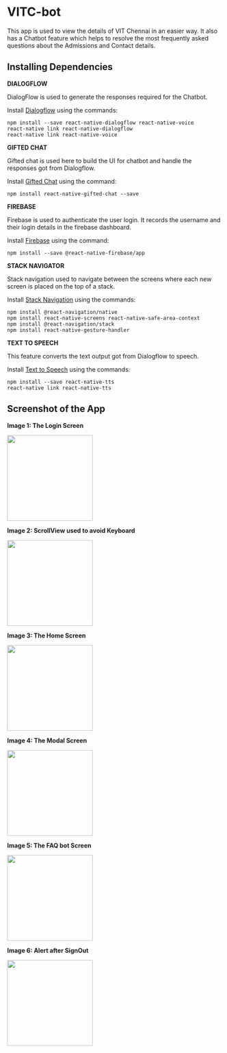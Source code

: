 # VITC-bot

This app is used to view the details of VIT Chennai in an easier way. It also has a Chatbot feature which helps to resolve the most frequently asked questions about the Admissions and Contact details. 

## Installing Dependencies

**DIALOGFLOW**

DialogFlow is used to generate the responses required for the Chatbot. 

Install [Dialogflow](https://www.npmjs.com/package/react-native-dialogflow) using the commands:
```
npm install --save react-native-dialogflow react-native-voice
react-native link react-native-dialogflow
react-native link react-native-voice
```

**GIFTED CHAT**

Gifted chat is used here to build the UI for chatbot and handle the responses got from Dialogflow.

Install [Gifted Chat](https://www.npmjs.com/package/react-native-gifted-chat) using the command:
```
npm install react-native-gifted-chat --save
```

**FIREBASE**

Firebase is used to authenticate the user login. It records the username and their login details in the firebase dashboard.

Install [Firebase](https://rnfirebase.io/) using the command:
```
npm install --save @react-native-firebase/app
```

**STACK NAVIGATOR**

Stack navigation used to navigate between the screens where each new screen is placed on the top of a stack.

Install [Stack Navigation](https://reactnavigation.org/docs/stack-navigator/) using the commands:
```
npm install @react-navigation/native
npm install react-native-screens react-native-safe-area-context
npm install @react-navigation/stack
npm install react-native-gesture-handler
```

**TEXT TO SPEECH**

This feature converts the text output got from Dialogflow to speech.

Install [Text to Speech](https://www.npmjs.com/package/react-native-tts) using the commands:
```
npm install --save react-native-tts
react-native link react-native-tts
```

## Screenshot of the App

**Image 1: The Login Screen**

<img src="https://user-images.githubusercontent.com/88975859/168877061-59017dc1-538a-411a-a388-017e30ef6f59.png" width="200">

**Image 2: ScrollView used to avoid Keyboard**

<img src="https://user-images.githubusercontent.com/88975859/168877068-84b70d44-a1f3-4c8f-a46e-77c906ace3de.png" width="200">

**Image 3: The Home Screen**

<img src="https://user-images.githubusercontent.com/88975859/168876867-db4bfab3-e4df-4878-a607-402cab812258.png" width="200">

**Image 4: The Modal Screen**

<img src="https://user-images.githubusercontent.com/88975859/168876904-3a6b7e47-34c9-4461-abeb-932a627ab76d.png" width="200">

**Image 5: The FAQ bot Screen**

<img src="https://user-images.githubusercontent.com/88975859/168877030-e5f86581-9f97-43c7-ba09-3aeba2b4a496.png" width="200">

**Image 6: Alert after SignOut**

<img src="https://user-images.githubusercontent.com/88975859/168877045-e84bf86f-6f18-45c0-91a8-8014b52bb2c7.png" width="200">




